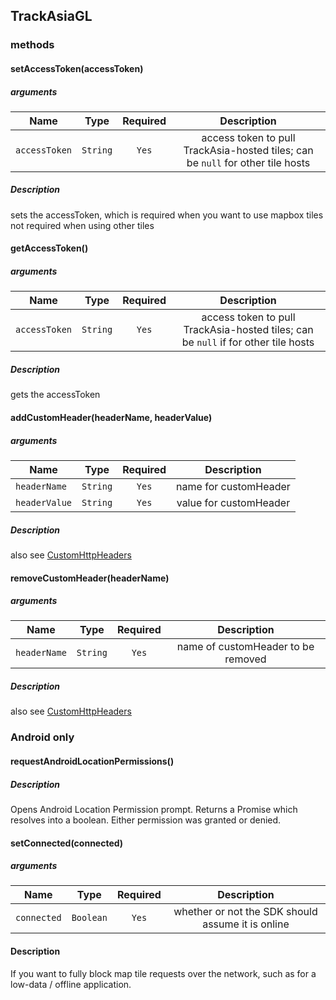 ## TrackAsiaGL
###

### methods
#### setAccessToken(accessToken)

##### arguments
| Name | Type | Required | Description  |
| ---- | :--: | :------: | :----------: |
| `accessToken` | `String` | `Yes` | access token to pull TrackAsia-hosted tiles; can be `null` for other tile hosts |

##### Description
sets the accessToken, which is required when you want to use mapbox tiles
not required when using other tiles

#### getAccessToken()

##### arguments
| Name | Type | Required | Description  |
| ---- | :--: | :------: | :----------: |
| `accessToken` | `String` | `Yes` | access token to pull TrackAsia-hosted tiles; can be `null` if for other tile hosts |

##### Description
gets the accessToken


#### addCustomHeader(headerName, headerValue)

##### arguments
| Name | Type | Required | Description  |
| ---- | :--: | :------: | :----------: |
| `headerName` | `String` | `Yes` | name for customHeader |
| `headerValue` | `String` | `Yes` | value for customHeader |

##### Description
also see [CustomHttpHeaders](/docs/CustomHttpHeaders.md)


#### removeCustomHeader(headerName)

##### arguments
| Name | Type | Required | Description  |
| ---- | :--: | :------: | :----------: |
| `headerName` | `String` | `Yes` | name of customHeader to be removed |

##### Description
also see [CustomHttpHeaders](/docs/CustomHttpHeaders.md)


### Android only
#### requestAndroidLocationPermissions()
##### Description
Opens Android Location Permission prompt.
Returns a Promise which resolves into a boolean.
Either permission was granted or denied.


#### setConnected(connected)
##### arguments
| Name | Type | Required | Description  |
| ---- | :--: | :------: | :----------: |
| `connected` | `Boolean` | `Yes` | whether or not the SDK should assume it is online |

#### Description
If you want to fully block map tile requests over the network, such as for a low-data / offline application.
